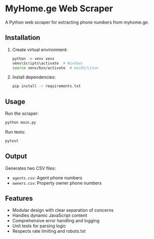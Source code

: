 # MyHome.ge Web Scraper

A Python web scraper for extracting phone numbers from myhome.ge.

## Installation

1. Create virtual environment:
   ```bash
   python -m venv venv
   venv\Scripts\activate  # Windows
   source venv/bin/activate  # macOS/Linux
   ```

2. Install dependencies:
   ```bash
   pip install -r requirements.txt
   ```

## Usage

Run the scraper:
```bash
python main.py
```

Run tests:
```bash
pytest
```

## Output

Generates two CSV files:
- `agents.csv`: Agent phone numbers
- `owners.csv`: Property owner phone numbers

## Features

- Modular design with clear separation of concerns
- Handles dynamic JavaScript content
- Comprehensive error handling and logging
- Unit tests for parsing logic
- Respects rate limiting and robots.txt
